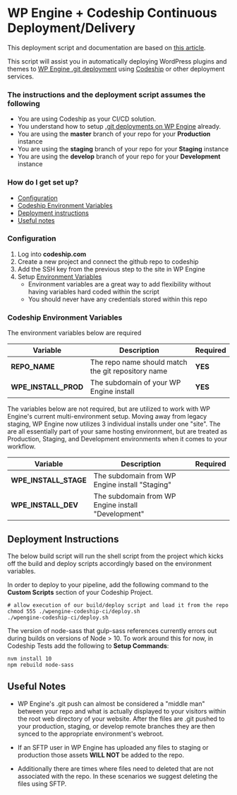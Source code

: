 # WP Engine + Codeship Continuous Deployment/Delivery
This deployment script and documentation are based on [this article](https://linchpin.agency/blog/continuous-deployment-wp-engine-codeship/?utm_source=github&utm_medium=deployments&utm_campaign=wpengine).

This script will assist you in automatically deploying WordPress plugins and themes to [WP Engine .git deployment](https://wpengine.com/git/) using [Codeship](https://codeship.com) or other deployment services.

### The instructions and the deployment script assumes the following

* You are using Codeship as your CI/CD solution.
* You understand how to setup [.git deployments on WP Engine](https://wpengine.com/git/) already.
* You are using the **master** branch of your repo for your **Production** instance
* You are using the **staging** branch of your repo for your **Staging** instance
* You are using the **develop** branch of your repo for your **Development** instance

### How do I get set up?

* [Configuration](#configuration)
* [Codeship Environment Variables](#codeship-environment-variables)
* [Deployment instructions](#deployment-instructions)
* [Useful notes](#useful-notes)

### Configuration

1. Log into **codeship.com**
1. Create a new project and connect the github repo to codeship
1. Add the SSH key from the previous step to the site in WP Engine
1. Setup [Environment Variables](#codeship-environment-variables)
    * Environment variables are a great way to add flexibility without having variables hard coded within the script
    * You should never have any credentials stored within this repo

### Codeship Environment Variables

The environment variables below are required

|Variable|Description|Required|
| ------------- | ------------- | ------------- |
|**REPO_NAME**|The repo name should match the git repository name|**YES**|
|**WPE_INSTALL_PROD**|The subdomain of your WP Engine install|**YES**|


The variables below are not required, but are utilized to work with WP Engine's current multi-environment setup. Moving away from legacy staging, WP Engine now utilizes 3 individual installs under one "site". The are all essentially part of your same hosting environment, but are treated as Production, Staging, and Development environments when it comes to your workflow.

|Variable|Description|Required|
| ------------- | ------------- | ------------- |
|**WPE_INSTALL_STAGE**|The subdomain from WP Engine install "Staging"||
|**WPE_INSTALL_DEV**|The subdomain from WP Engine install "Development"||

## Deployment Instructions

The below build script will run the shell script from the project which kicks off the build and deploy scripts accordingly based on the environment variables.

In order to deploy to your pipeline, add the following command to the **Custom Scripts** section of your Codeship Project.

```
# allow execution of our build/deploy script and load it from the repo
chmod 555 ./wpengine-codeship-ci/deploy.sh
./wpengine-codeship-ci/deploy.sh
```

The version of node-sass that gulp-sass references currently errors out during builds on versions of Node > 10.  To work around this for now, in Codeship Tests add the following to **Setup Commands**:

```
nvm install 10
npm rebuild node-sass
```

## Useful Notes

* WP Engine's .git push can almost be considered a "middle man" between your repo and what is actually displayed to your visitors within the root web directory of your website. After the files are .git pushed to your production, staging, or develop remote branches they are then synced to the appropriate environment's webroot.

* If an SFTP user in WP Engine has uploaded any files to staging or production those assets **WILL NOT** be added to the repo.
* Additionally there are times where files need to deleted that are not associated with the repo. In these scenarios we suggest deleting the files using SFTP.
